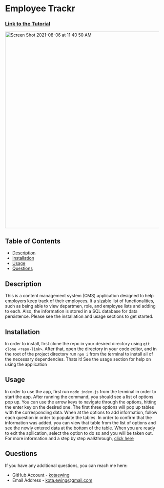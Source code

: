 # Employee Trackr

### [Link to the Tutorial](https://youtu.be/HCNZxmBfVIA)
<img width="643" alt="Screen Shot 2021-08-06 at 11 40 50 AM" src="https://user-images.githubusercontent.com/79291655/128552213-0561af1e-8f9c-486a-8a3b-b33e0b724915.png">


## Table of Contents
* [Description](#description)
* [Installation](#installation)
* [Usage](#usage)
* [Questions](#questions)


## Description
This is a content management system (CMS) application designed to help employers keep track of their employees.  It a sizable list of functionalities, such as being able to view departmen, role, and employee lists and adding to each.  Also, the information is stored in a SQL database for data persistence.  Please see the installation and usage sections to get started.

## Installation
In order to install, first clone the repo in your desired directory using `git clone <repo-link>`.  After that, open the directory in your code editor, and in the root of the project directory run `npm i` from the terminal to install all of the necessary dependencies.  Thats it! See the usage section for help on using the application

## Usage
In order to use the app, first run `node index.js` from the terminal in order to start the app.  After running the command, you should see a list of options pop up.  You can use the arrow keys to navigate through the options, hitting the enter key on the desired one.  The first three options will pop up tables with the corresponding data.  When at the options to add information, follow each question in order to populate the tables.  In order to confirm that the information was added, you can view that table from the list of options and see the newly entered data at the bottom of the table. When you are ready to exit the apllication, select the option to do so and you will be taken out.  For more information and a step by step walkthrough, [click here](https://youtu.be/HCNZxmBfVIA)

## Questions
If you have any additional questions, you can reach me here:

* GitHub Account - [kotaewing](https://github.com/kotaewing)
* Email Address - kota.ewing@gmail.com
